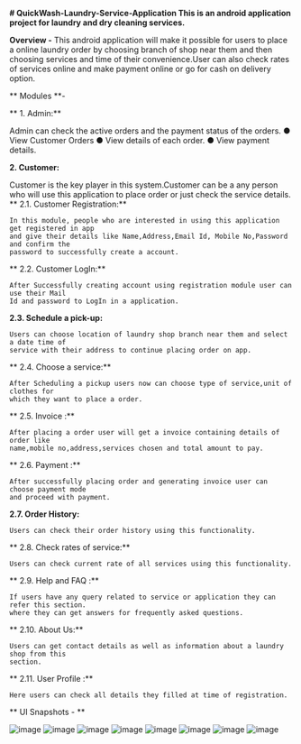 **# QuickWash-Laundry-Service-Application
This is an android application project for laundry and dry cleaning services.**

**Overview -**
  This android application will make it possible for users to place a online laundry order
  by choosing branch of shop near them and then choosing services and time of their
  convenience.User can also check rates of services online and make payment online or go for
  cash on delivery option.
  
** Modules **-
 
** 1. Admin:**

  Admin can check the active orders and the payment status of the orders.
  ● View Customer Orders
  ● View details of each order.
  ● View payment details.
  
**2. Customer:**

  Customer is the key player in this system.Customer can be a any person who will use
  this application to place order or just check the service details.
**  2.1. Customer Registration:**

    In this module, people who are interested in using this application get registered in app
    and give their details like Name,Address,Email Id, Mobile No,Password and confirm the
    password to successfully create a account.
    
**  2.2. Customer LogIn:**

    After Successfully creating account using registration module user can use their Mail
    Id and password to LogIn in a application.
    
  **2.3. Schedule a pick-up:**
  
    Users can choose location of laundry shop branch near them and select a date time of
    service with their address to continue placing order on app.
    
**  2.4. Choose a service:**

    After Scheduling a pickup users now can choose type of service,unit of clothes for
    which they want to place a order.
    
**  2.5. Invoice :**

    After placing a order user will get a invoice containing details of order like
    name,mobile no,address,services chosen and total amount to pay.
    
**  2.6. Payment :**

    After successfully placing order and generating invoice user can choose payment mode
    and proceed with payment.
    
  **2.7. Order History:**
  
    Users can check their order history using this functionality.
    
 ** 2.8. Check rates of service:**
 
    Users can check current rate of all services using this functionality.
    
**  2.9. Help and FAQ :**

    If users have any query related to service or application they can refer this section.
    where they can get answers for frequently asked questions.
    
**  2.10. About Us:**

    Users can get contact details as well as information about a laundry shop from this
    section.
    
 ** 2.11. User Profile :**
 
    Here users can check all details they filled at time of registration.
    
**  UI Snapshots - **
  
  ![image](https://user-images.githubusercontent.com/30373328/131261988-40f411ee-4f37-47f4-8f06-b998d4fc7a04.png)
  ![image](https://user-images.githubusercontent.com/30373328/131262003-5e2bdc2e-6002-499d-9d3e-d73fd690b2a6.png)
  ![image](https://user-images.githubusercontent.com/30373328/131262017-14c35677-4327-434b-a139-ca107ceec918.png)
  ![image](https://user-images.githubusercontent.com/30373328/131262030-2cd95085-7d18-4edd-a012-f9273580defe.png)
  ![image](https://user-images.githubusercontent.com/30373328/131262049-8140e0a9-4b7f-427d-92e1-acdf4f7b3253.png)
  ![image](https://user-images.githubusercontent.com/30373328/131262057-68709fe6-3383-4db6-ba97-fae98551fa14.png)
  ![image](https://user-images.githubusercontent.com/30373328/131262069-216fb613-87cf-4023-a13b-150e137c60b6.png)
  ![image](https://user-images.githubusercontent.com/30373328/131262079-81addd7f-d58e-4564-85ec-25f4b4fb2d91.png)

